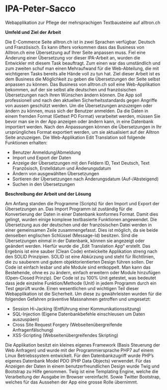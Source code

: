 # IPA-Peter-Sacco
Webapplikation zur Pflege der mehrsprachigen Textbausteine auf alltron.ch

**Umfeld und Ziel der Arbeit**

Die E-Commerce Seite alltron.ch ist in zwei Sprachen verfügbar. Deutsch und Französisch. Es kann öfters vorkommen dass das Business von Alltron.ch eine Übersetzung auf Ihrer Seite anpassen muss. Fiel eine Änderung einer Übersetzung vor dieser IPA-Arbeit an, wurden die Entwickler mit diesem Task beauftragt. Zum einen war das umständlich und zum zweiten schuf man einen Mehraufwand für die Web-Abteilung, die mit wichtigeren Tasks bereits alle Hände voll zu tun hat. Ziel dieser Arbeit ist es dem Business die Möglichkeit zu geben die Übersetzungen der Seite selbst anpassen zu können.
Das Business von alltron.ch soll eine Web-Applikation bekommen, auf der sie selbst alle deutschen und französischen Übersetzungen nach Ihren Wünschen ändern können. Die App soll professionell und nach den aktuellen Sicherheitsstandards gegen Angriffe von aussen geschützt werden. Um die Übersetzungen anzuzeigen oder ändern zu können, muss sich der Benutzer anmelden.
Da die Daten in einem fremden Format (Gettext PO Format) verarbeitet werden, müssen Sie bevor man sie in der App anzeigen oder ändern kann, in eine Datenbank importiert werden. Nach den Anpassungen können die Übersetzungen in Ihr ursprüngliches Format exportiert werden, um sie aktualisiert auf der Alltron Seite anzuzeigen.
Die Web-Applikation Edit Translation soll folgende Funktionen erhalten:
- Benutzer Anmeldung/Abmeldung
- Import und Export der Daten
- Anzeige der Übersetzungen mit den Feldern ID, Text Deutsch, Text Französisch, Erstelldatum und Änderungsdatum
- Ändern von ausgewählten Übersetzungen
- Sortieren der Übersetzungen nach Änderungsdatum (Auf-/Absteigend)
- Suchen in den Übersetzungen
 
**Beschreibung der Arbeit und der Lösung**

Am Anfang standen die Programme (Scripts) für den Import und Export der Übersetzungen an. Das Import Programm ist zuständig für die Konvertierung der Daten in einer Datenbank konformes Format. Damit dies gelingt, wurden einige komplexe textbasierte Funktionen angewendet. Die Übersetzung aus der deutschen und der französischen Datei werden in einer gemeinsamen Zeile zusammengefasst. Dies ist möglich, da sie beide denselben englischen Schlüssel (Message-Id) besitzen.
Sind die Übersetzungen einmal in der Datenbank, können sie angezeigt oder geändert werden. Hierfür wurde die „Edit Translation App“ erstellt. Das Ergebnis ist eine sauber (Clean Code) entwickelte Applikation streng nach den SOLID Prinzipien. SOLID ist eine Abkürzung und steht für Richtlinien, die zu sauberem und gutem objektorientierten Design führen sollen. Der Code ist einfach lesbar und alle Module sind entkoppelt. Man kann das Bestehende, ohne es zu ändern, einfach erweitern oder Module hinzufügen (Open-Closed Prinzip). Der Code ist zu 100% Unit getestet, was bedeutet dass jede einzelne Funktion/Methode (Unit) in jedem Programm durch ein Test geprüft wurde.
Einen wesentlichen und wichtigen Teil dieser Webapplikation ist die Sicherheit. Um diese zu gewährleisten wurden für die folgenden Gefahren präventive Massnahmen getroffen und umgesetzt:
- Session Hi-Jacking (Entführung einer Kommunikationssitzung)
- SQL-Injection (Eigene Datenbankbefehle einschleusen um Daten auszuspäen)
- Cross Site Request Forgery (Webseitenübergreifende Anfragenfälschung)
- XSS-Scripting (Webseitenübergreifendes Skripting)

Die Applikation besitzt ein kleines eigenes Framework (Basis Steuerung der Web Anfragen) und wurde mit der Programmiersprache PHP7 auf einem Linux Betriebssystem entwickelt. Für den Datenbankzugriff wurde PHP’s eigenes Datenbank Model PDO (PHP Data Objects) verwendet. Für das Anzeigen der Daten in einem benutzerfreundlichen Design wurde Twig und Bootstrap zu Hilfe genommen. Twig ist eine Templating Engine, welche die Verarbeitung der Ausgabe im Browser vereinfacht. Sowie Twitter Bootstrap, welches für das Aussehen der App eine grosse Rolle übernimmt.
